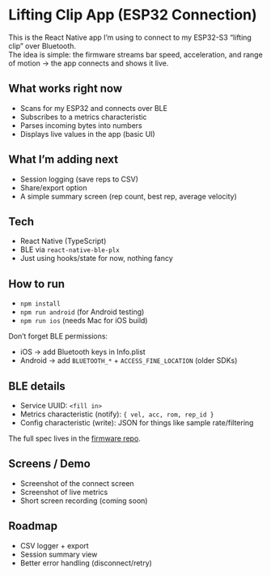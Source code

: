 # Lifting Clip App (ESP32 Connection)

This is the React Native app I’m using to connect to my ESP32-S3 “lifting clip” over Bluetooth.  
The idea is simple: the firmware streams bar speed, acceleration, and range of motion → the app connects and shows it live.

## What works right now
- Scans for my ESP32 and connects over BLE
- Subscribes to a metrics characteristic
- Parses incoming bytes into numbers
- Displays live values in the app (basic UI)

## What I’m adding next
- Session logging (save reps to CSV)
- Share/export option
- A simple summary screen (rep count, best rep, average velocity)

## Tech
- React Native (TypeScript)
- BLE via `react-native-ble-plx`
- Just using hooks/state for now, nothing fancy

## How to run
- `npm install`
- `npm run android` (for Android testing)
- `npm run ios` (needs Mac for iOS build)

Don’t forget BLE permissions:
- iOS → add Bluetooth keys in Info.plist
- Android → add `BLUETOOTH_*` + `ACCESS_FINE_LOCATION` (older SDKs)

## BLE details
- Service UUID: `<fill in>`
- Metrics characteristic (notify): `{ vel, acc, rom, rep_id }`
- Config characteristic (write): JSON for things like sample rate/filtering

The full spec lives in the [firmware repo](https://github.com/imagreenslime/Lifting-Clip-Backend).

## Screens / Demo
- Screenshot of the connect screen
- Screenshot of live metrics
- Short screen recording (coming soon)

## Roadmap
- CSV logger + export
- Session summary view
- Better error handling (disconnect/retry)
